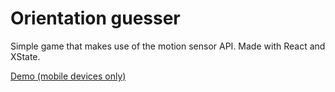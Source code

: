 # Orientation guesser

Simple game that makes use of the motion sensor API. Made with React and XState.

[Demo (mobile devices only)](https://level123.netlify.app/)
